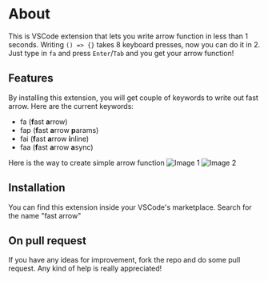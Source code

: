 # About
This is VSCode extension that lets you write arrow function in less than 1 seconds. Writing `() => {}` takes 8 keyboard presses, now you can do it in 2. Just type in `fa` and press `Enter`/`Tab` and you get your arrow function!

## Features
By installing this extension, you will get couple of keywords to write out fast arrow. Here are the current keywords:

- fa (**f**ast **a**rrow)
- fap (**f**ast **a**rrow **p**arams)
- fai (**f**ast **a**rrow **i**nline)
- faa (**f**ast **a**rrow **a**sync)

Here is the way to create simple arrow function
![Image 1](https://raw.githubusercontent.com/vinliao/fast-arrow/master/images/1.png)
![Image 2](https://raw.githubusercontent.com/vinliao/fast-arrow/master/images/2.png)

## Installation
You can find this extension inside your VSCode's marketplace. Search for the name "fast arrow"

## On pull request
If you have any ideas for improvement, fork the repo and do some pull request. Any kind of help is really appreciated!